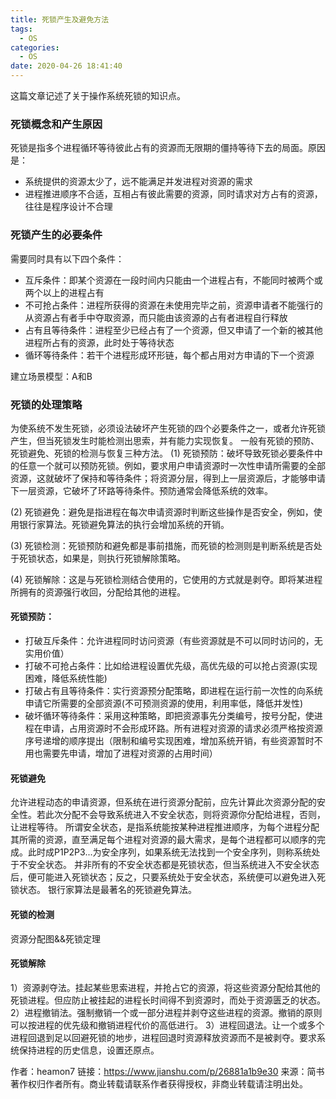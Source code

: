 ```yaml
---
title: 死锁产生及避免方法
tags:
  - OS
categories:
  - OS
date: 2020-04-26 18:41:40
---
```


这篇文章记述了关于操作系统死锁的知识点。

<!--more-->

### 死锁概念和产生原因

死锁是指多个进程循环等待彼此占有的资源而无限期的僵持等待下去的局面。原因是：

- 系统提供的资源太少了，远不能满足并发进程对资源的需求
- 进程推进顺序不合适，互相占有彼此需要的资源，同时请求对方占有的资源，往往是程序设计不合理

### 死锁产生的必要条件

需要同时具有以下四个条件：

- 互斥条件：即某个资源在一段时间内只能由一个进程占有，不能同时被两个或两个以上的进程占有
- 不可抢占条件：进程所获得的资源在未使用完毕之前，资源申请者不能强行的从资源占有者手中夺取资源，而只能由该资源的占有者进程自行释放
- 占有且等待条件：进程至少已经占有了一个资源，但又申请了一个新的被其他进程所占有的资源，此时处于等待状态
- 循环等待条件：若干个进程形成环形链，每个都占用对方申请的下一个资源

建立场景模型：A和B

### 死锁的处理策略

为使系统不发生死锁，必须设法破坏产生死锁的四个必要条件之一，或者允许死锁产生，但当死锁发生时能检测出思索，并有能力实现恢复。
 一般有死锁的预防、死锁避免、死锁的检测与恢复三种方法。
 (1) 死锁预防：破坏导致死锁必要条件中的任意一个就可以预防死锁。例如，要求用户申请资源时一次性申请所需要的全部资源，这就破坏了保持和等待条件；将资源分层，得到上一层资源后，才能够申请下一层资源，它破坏了环路等待条件。预防通常会降低系统的效率。

(2) 死锁避免：避免是指进程在每次申请资源时判断这些操作是否安全，例如，使用银行家算法。死锁避免算法的执行会增加系统的开销。

(3) 死锁检测：死锁预防和避免都是事前措施，而死锁的检测则是判断系统是否处于死锁状态，如果是，则执行死锁解除策略。

(4) 死锁解除：这是与死锁检测结合使用的，它使用的方式就是剥夺。即将某进程所拥有的资源强行收回，分配给其他的进程。

#### 死锁预防：

- 打破互斥条件：允许进程同时访问资源（有些资源就是不可以同时访问的，无实用价值）
- 打破不可抢占条件：比如给进程设置优先级，高优先级的可以抢占资源(实现困难，降低系统性能)
- 打破占有且等待条件：实行资源预分配策略，即进程在运行前一次性的向系统申请它所需要的全部资源(不可预测资源的使用，利用率低，降低并发性)
- 破坏循环等待条件：采用这种策略，即把资源事先分类编号，按号分配，使进程在申请，占用资源时不会形成环路。所有进程对资源的请求必须严格按资源序号递增的顺序提出（限制和编号实现困难，增加系统开销，有些资源暂时不用也需要先申请，增加了进程对资源的占用时间）

#### 死锁避免

允许进程动态的申请资源，但系统在进行资源分配前，应先计算此次资源分配的安全性。若此次分配不会导致系统进入不安全状态，则将资源你分配给进程，否则，让进程等待。
 所谓安全状态，是指系统能按某种进程推进顺序，为每个进程分配其所需的资源，直至满足每个进程对资源的最大需求，是每个进程都可以顺序的完成。此时成P1P2P3...为安全序列，如果系统无法找到一个安全序列，则称系统处于不安全状态。
 并非所有的不安全状态都是死锁状态，但当系统进入不安全状态后，便可能进入死锁状态；反之，只要系统处于安全状态，系统便可以避免进入死锁状态。
 银行家算法是最著名的死锁避免算法。

#### 死锁的检测

资源分配图&&死锁定理

#### 死锁解除

1）资源剥夺法。挂起某些思索进程，并抢占它的资源，将这些资源分配给其他的死锁进程。但应防止被挂起的进程长时间得不到资源时，而处于资源匮乏的状态。
 2）进程撤销法。强制撤销一个或一部分进程并剥夺这些进程的资源。撤销的原则可以按进程的优先级和撤销进程代价的高低进行。
 3）进程回退法。让一个或多个进程回退到足以回避死锁的地步，进程回退时资源释放资源而不是被剥夺。要求系统保持进程的历史信息，设置还原点。



作者：heamon7
链接：https://www.jianshu.com/p/26881a1b9e30
来源：简书
著作权归作者所有。商业转载请联系作者获得授权，非商业转载请注明出处。

